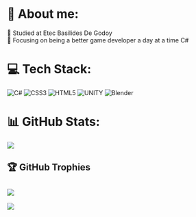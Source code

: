 # 💫 About me:
🔭 Studied at Etec Basilides De Godoy<br>🌱 Focusing on being a better game developer a day at a time C#<br>


# 💻 Tech Stack:
![C#](https://img.shields.io/badge/c%23-%23239120.svg?style=for-the-badge&logo=c-sharp&logoColor=white) ![CSS3](https://img.shields.io/badge/css3-%231572B6.svg?style=for-the-badge&logo=css3&logoColor=white) ![HTML5](https://img.shields.io/badge/html5-%23E34F26.svg?style=for-the-badge&logo=html5&logoColor=white) ![UNITY](https://img.shields.io/badge/Unity-%2320232a.svg?style=for-the-badge&logo=unity&logoColor=white) ![Blender](https://img.shields.io/badge/blender-%23F5792A.svg?style=for-the-badge&logo=blender&logoColor=white)
# 📊 GitHub Stats:
![](https://github-readme-streak-stats.herokuapp.com/?user=yGabrielT&theme=dark&hide_border=false)<br/>

## 🏆 GitHub Trophies
![](https://github-profile-trophy.vercel.app/?username=yGabrielT&theme=nord&no-frame=false&no-bg=true&margin-w=4)
---

[![](https://visitcount.itsvg.in/api?id=yGabrielT&icon=0&color=12)](https://visitcount.itsvg.in)

<!-- Proudly created with GPRM ( https://gprm.itsvg.in ) -->

<!-- Proudly created with GPRM ( https://gprm.itsvg.in ) -->
